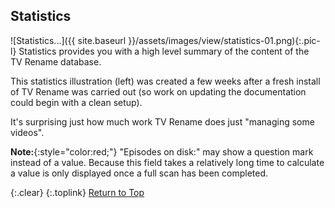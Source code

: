 <!-- START STATISTICS ------------------------ -->
## Statistics

![Statistics...]({{ site.baseurl }}/assets/images/view/statistics-01.png){:.pic-l}
Statistics provides you with a high level summary of the content of the TV&nbsp;Rename database.

This statistics illustration (left) was created a few weeks after a fresh install of TV&nbsp;Rename was carried out (so work on updating the documentation could begin with a clean setup).

It's surprising just how much work TV&nbsp;Rename does just "managing some videos".

**Note:**{:style="color:red;"} "Episodes on disk:" may show a question mark instead of a value. Because this field takes a relatively long time to calculate a value is only displayed once a full scan has been completed.

{:.clear}
{:.toplink}
[Return to Top]()
<!-- END STATISTICS -------------------------- -->

